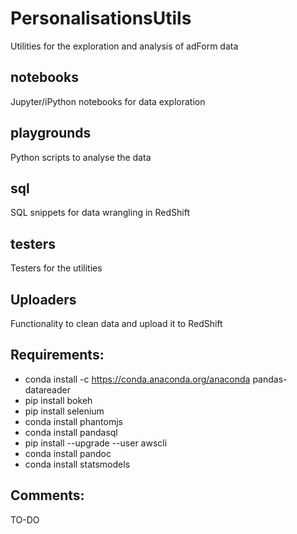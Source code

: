 # PersonalisationsUtils
Utilities for the exploration and analysis of adForm data

## notebooks
Jupyter/iPython notebooks for data exploration

## playgrounds
Python scripts to analyse the data

## sql
SQL snippets for data wrangling in RedShift

## testers
Testers for the utilities

## Uploaders
Functionality to clean data and upload it to RedShift



Requirements:
-------
* conda install -c https://conda.anaconda.org/anaconda pandas-datareader
* pip install bokeh
* pip install selenium
* conda install phantomjs
* conda install pandasql
* pip install --upgrade --user awscli
* conda install pandoc
* conda install statsmodels

Comments:
-------
TO-DO


